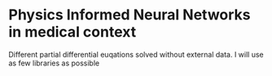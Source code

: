 # Physics Informed Neural Networks in medical context
Different partial differential euqations solved without external data. I will use as few libraries as possible
